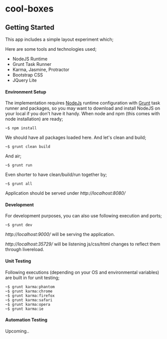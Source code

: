 cool-boxes
==========


Getting Started
---------------

This app includes a simple layout experiment which;

Here are some tools and technologies used;

* NodeJS Runtime
* Grunt Task Runner
* Karma, Jasmine, Protractor
* Bootstrap CSS
* JQuery Lite


#### Environment Setup

The implementation requires [NodeJs](http://nodejs.org/) runtime configuration with [Grunt](http://gruntjs.com/) task runner and packages, so
you may want to download and install NodeJS on your local if you don't have it handy. When node and npm (this comes with node installation) are ready;

    ~$ npm install

We should have all packages loaded here. And let's clean and build;

    ~$ grunt clean build

And air;

    ~$ grunt run

Even shorter to have clean/build/run together by;

    ~$ grunt all

Application should be served under *http://localhost:8080/*



#### Development

For development purposes, you can also use following execution and ports;

    ~$ grunt dev


*http://localhost:9000/* will be serving the application.

*http://localhost:35729/* will be listening js/css/html changes to reflect them through livereload.


#### Unit Testing

Following executions (depending on your OS and environmental variables) are built in for unit testing;

    ~$ grunt karma:phantom
    ~$ grunt karma:chrome
    ~$ grunt karma:firefox
    ~$ grunt karma:safari
    ~$ grunt karma:opera
    ~$ grunt karma:ie



#### Automation Testing

Upcoming..
